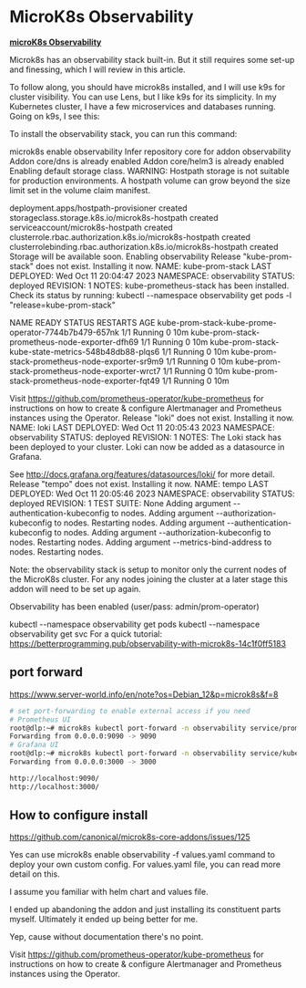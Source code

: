 # MicroK8s Observability

**[microK8s Observability](https://betterprogramming.pub/observability-with-microk8s-14c1f0ff5183)**

Microk8s has an observability stack built-in. But it still requires some set-up and finessing, which I will review in this article.

To follow along, you should have microk8s installed, and I will use k9s for cluster visibility. You can use Lens, but I like k9s for its simplicity. In my Kubernetes cluster, I have a few microservices and databases running. Going on k9s, I see this:

To install the observability stack, you can run this command:

microk8s enable observability
Infer repository core for addon observability
Addon core/dns is already enabled
Addon core/helm3 is already enabled
Enabling default storage class.
WARNING: Hostpath storage is not suitable for production environments.
         A hostpath volume can grow beyond the size limit set in the volume claim manifest.

deployment.apps/hostpath-provisioner created
storageclass.storage.k8s.io/microk8s-hostpath created
serviceaccount/microk8s-hostpath created
clusterrole.rbac.authorization.k8s.io/microk8s-hostpath created
clusterrolebinding.rbac.authorization.k8s.io/microk8s-hostpath created
Storage will be available soon.
Enabling observability
Release "kube-prom-stack" does not exist. Installing it now.
NAME: kube-prom-stack
LAST DEPLOYED: Wed Oct 11 20:04:47 2023
NAMESPACE: observability
STATUS: deployed
REVISION: 1
NOTES:
kube-prometheus-stack has been installed. Check its status by running:
  kubectl --namespace observability get pods -l "release=kube-prom-stack"

NAME                                                   READY   STATUS    RESTARTS   AGE
kube-prom-stack-kube-prome-operator-7744b7b479-657nk   1/1     Running   0          10m
kube-prom-stack-prometheus-node-exporter-dfh69         1/1     Running   0          10m
kube-prom-stack-kube-state-metrics-548b48db88-plqs6    1/1     Running   0          10m
kube-prom-stack-prometheus-node-exporter-sr9m9         1/1     Running   0          10m
kube-prom-stack-prometheus-node-exporter-wrct7         1/1     Running   0          10m
kube-prom-stack-prometheus-node-exporter-fqt49         1/1     Running   0          10m

Visit <https://github.com/prometheus-operator/kube-prometheus> for instructions on how to create & configure Alertmanager and Prometheus instances using the Operator.
Release "loki" does not exist. Installing it now.
NAME: loki
LAST DEPLOYED: Wed Oct 11 20:05:43 2023
NAMESPACE: observability
STATUS: deployed
REVISION: 1
NOTES:
The Loki stack has been deployed to your cluster. Loki can now be added as a datasource in Grafana.

See <http://docs.grafana.org/features/datasources/loki/> for more detail.
Release "tempo" does not exist. Installing it now.
NAME: tempo
LAST DEPLOYED: Wed Oct 11 20:05:46 2023
NAMESPACE: observability
STATUS: deployed
REVISION: 1
TEST SUITE: None
Adding argument --authentication-kubeconfig to nodes.
Adding argument --authorization-kubeconfig to nodes.
Restarting nodes.
Adding argument --authentication-kubeconfig to nodes.
Adding argument --authorization-kubeconfig to nodes.
Restarting nodes.
Adding argument --metrics-bind-address to nodes.
Restarting nodes.

Note: the observability stack is setup to monitor only the current nodes of the MicroK8s cluster.
For any nodes joining the cluster at a later stage this addon will need to be set up again.

Observability has been enabled (user/pass: admin/prom-operator)

 kubectl --namespace observability get pods
 kubectl --namespace observability get svc
For a quick tutorial:
<https://betterprogramming.pub/observability-with-microk8s-14c1f0ff5183>

## port forward

<https://www.server-world.info/en/note?os=Debian_12&p=microk8s&f=8>

```bash
# set port-forwarding to enable external access if you need
# Prometheus UI
root@dlp:~# microk8s kubectl port-forward -n observability service/prometheus-operated --address 0.0.0.0 9090:9090
Forwarding from 0.0.0.0:9090 -> 9090
# Grafana UI
root@dlp:~# microk8s kubectl port-forward -n observability service/kube-prom-stack-grafana --address 0.0.0.0 3000:80
Forwarding from 0.0.0.0:3000 -> 3000

http://localhost:9090/
http://localhost:3000/

```

## How to configure install

<https://github.com/canonical/microk8s-core-addons/issues/125>

Yes can use microk8s enable observability -f values.yaml command to deploy your own custom config.
For values.yaml file, you can read more detail on this.

I assume you familiar with helm chart and values file.

I ended up abandoning the addon and just installing its constituent parts myself. Ultimately it ended up being better for me.

Yep, cause without documentation there's no point.

Visit <https://github.com/prometheus-operator/kube-prometheus> for instructions on how to create & configure Alertmanager and Prometheus instances using the Operator.
